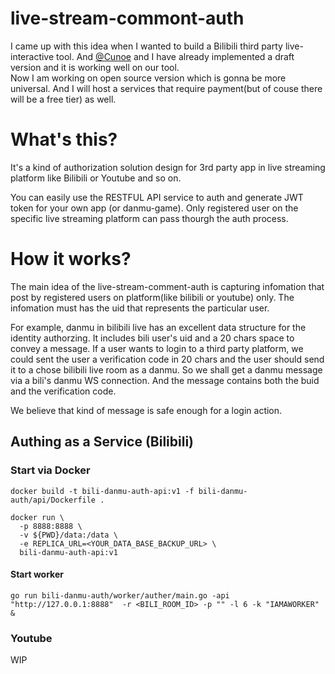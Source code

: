 # live-stream-commont-auth
I came up with this idea when I wanted to build a Bilibili third party live-interactive tool. And [@Cunoe](https://github.com/CUNOE) and I have already implemented a draft version and it is working well on our tool.  
Now I am working on open source version which is gonna be more universal. And I will host a services that require payment(but of couse there will be a free tier) as well.
# What's this?  
It's a kind of authorization solution design for 3rd party app in live streaming platform like Bilibili or Youtube and so on.  

You can easily use the RESTFUL API service to auth and generate JWT token for your own app (or danmu-game). Only registered user on the specific live streaming platform can pass thourgh the auth process.  

# How it works?
The main idea of the live-stream-comment-auth is capturing infomation that post by registered users on platform(like bilibili or youtube) only. The infomation must has the uid that represents the particular user.  

For example, danmu in bilibili live has an excellent data structure for the identity authorzing. It includes bili user's uid and a 20 chars space to convey a message. If a user wants to login to a third party platform, we could sent the user a verification code in 20 chars and the user should send it to a chose bilibili live room as a danmu. So we shall get a danmu message via a bili's danmu WS connection. And the message contains both the buid and the verification code.  

We believe that kind of message is safe enough for a login action.  

<!-- ## Package Usage  
Use this package as go mod:  
Install:  
```
go get github.com/tymon42/live-stream-comment-auth
```
In program:  
```
import "github.com/tymon42/live-stream-comment-auth/vcode"

new_vcode := vcode.GenBiliVCodeWithExtraInfo("<UUID>", "<UID>", "<TIME_NOW>")
``` -->

## Authing as a Service (Bilibili)
### Start via Docker
```
docker build -t bili-danmu-auth-api:v1 -f bili-danmu-auth/api/Dockerfile .

docker run \
  -p 8888:8888 \
  -v ${PWD}/data:/data \
  -e REPLICA_URL=<YOUR_DATA_BASE_BACKUP_URL> \
  bili-danmu-auth-api:v1
```
#### Start worker
```
go run bili-danmu-auth/worker/auther/main.go -api "http://127.0.0.1:8888"  -r <BILI_ROOM_ID> -p "" -l 6 -k "IAMAWORKER" &
```

<!-- #### Start Swagger web UI
```
docker run --platform linux/amd64 --rm -p 8083:8080 -e SWAGGER_JSON_URL=/swagger/bili-danmu-auth.json -e SWAGGER_JSON=/foo/bili-danmu-auth.json -v $PWD/bili-danmu-auth/api:/usr/share/nginx/html/swagger swaggerapi/swagger-ui
``` -->

### Youtube
WIP
